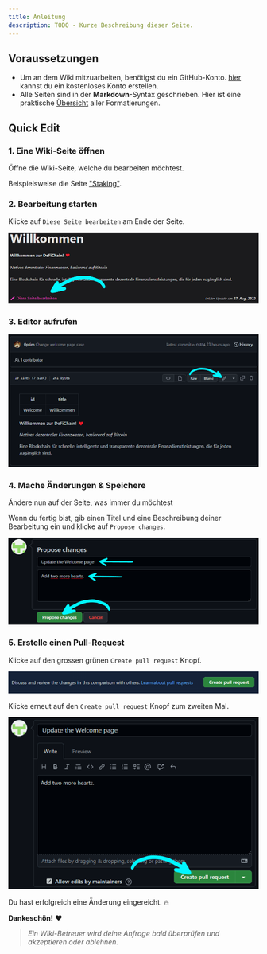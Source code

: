```yaml
---
title: Anleitung
description: TODO - Kurze Beschreibung dieser Seite.
---
```


## Voraussetzungen

- Um an dem Wiki mitzuarbeiten, benötigst du ein GitHub-Konto. [hier](https://github.com/join) kannst du ein kostenloses Konto erstellen.
- Alle Seiten sind in der **Markdown**-Syntax geschrieben. Hier ist eine praktische [Übersicht](https://www.markdownguide.org/cheat-sheet/) aller Formatierungen.

## Quick Edit

### 1. Eine Wiki-Seite öffnen

Öffne die Wiki-Seite, welche du bearbeiten möchtest.

Beispielsweise die Seite ["Staking"](./Staking.md).

### 2. Bearbeitung starten

Klicke auf `Diese Seite bearbeiten` am Ende der Seite.

![](./media/contribute_DE_edit-this-page.png)

### 3. Editor aufrufen

![](./media/contribute_DE_enable-editor.png)

### 4. Mache Änderungen & Speichere

Ändere nun auf der Seite, was immer du möchtest

Wenn du fertig bist, gib einen Titel und eine Beschreibung deiner Bearbeitung ein und klicke auf `Propose changes`.

![](./media/contribute_DE_propose.png)

### 5. Erstelle einen Pull-Request

Klicke auf den grossen grünen `Create pull request` Knopf.

![](./media/contribute_DE_pull-request.png)

Klicke erneut auf den `Create pull request` Knopf zum zweiten Mal.

![](./media/contribute_DE_pull-request-2.png)

Du hast erfolgreich eine Änderung eingereicht. 🔥

**Dankeschön!** ❤

> _Ein Wiki-Betreuer wird deine Anfrage bald überprüfen und akzeptieren oder ablehnen._
